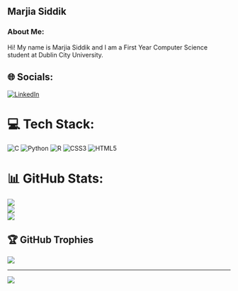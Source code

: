 <h2 align="left">Marjia Siddik</h2>

<h3 align="left">About Me:</h3>
<p>Hi! My name is Marjia Siddik and I am a First Year Computer Science student at Dublin City University.</p>


## 🌐 Socials:
[![LinkedIn](https://img.shields.io/badge/LinkedIn-%230077B5.svg?logo=linkedin&logoColor=white)](https://linkedin.com/in/https://www.linkedin.com/in/msdk/) 

# 💻 Tech Stack:
![C](https://img.shields.io/badge/c-%2300599C.svg?style=for-the-badge&logo=c&logoColor=white) ![Python](https://img.shields.io/badge/python-3670A0?style=for-the-badge&logo=python&logoColor=ffdd54) ![R](https://img.shields.io/badge/r-%23276DC3.svg?style=for-the-badge&logo=r&logoColor=white) ![CSS3](https://img.shields.io/badge/css3-%231572B6.svg?style=for-the-badge&logo=css3&logoColor=white) ![HTML5](https://img.shields.io/badge/html5-%23E34F26.svg?style=for-the-badge&logo=html5&logoColor=white)
# 📊 GitHub Stats:
![](https://github-readme-stats.vercel.app/api?username=marjiasdk&theme=radical&hide_border=false&include_all_commits=true&count_private=true)<br/>
![](https://github-readme-streak-stats.herokuapp.com/?user=marjiasdk&theme=radical&hide_border=false)<br/>
![](https://github-readme-stats.vercel.app/api/top-langs/?username=marjiasdk&theme=radical&hide_border=false&include_all_commits=true&count_private=true&layout=compact)

## 🏆 GitHub Trophies
![](https://github-profile-trophy.vercel.app/?username=marjiasdk&theme=radical&no-frame=false&no-bg=false&margin-w=4)

---
[![](https://visitcount.itsvg.in/api?id=marjiasdk&icon=7&color=6)](https://visitcount.itsvg.in)
